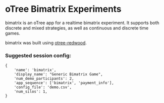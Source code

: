 # oTree Bimatrix Experiments

bimatrix is an oTree app for a realtime bimatrix experiment. It supports both discrete and mixed strategies, as well as continuous and discrete time games.

bimatrix was built using [otree-redwood](https://github.com/Leeps-Lab/otree-redwood).

### Suggested session config:

```
{
    'name': 'bimatrix',
    'display_name': "Generic Bimatrix Game",
    'num_demo_participants': 2,
    'app_sequence': ['bimatrix', 'payment_info'],
    'config_file': 'demo.csv',
    'num_silos': 1,
}
```
